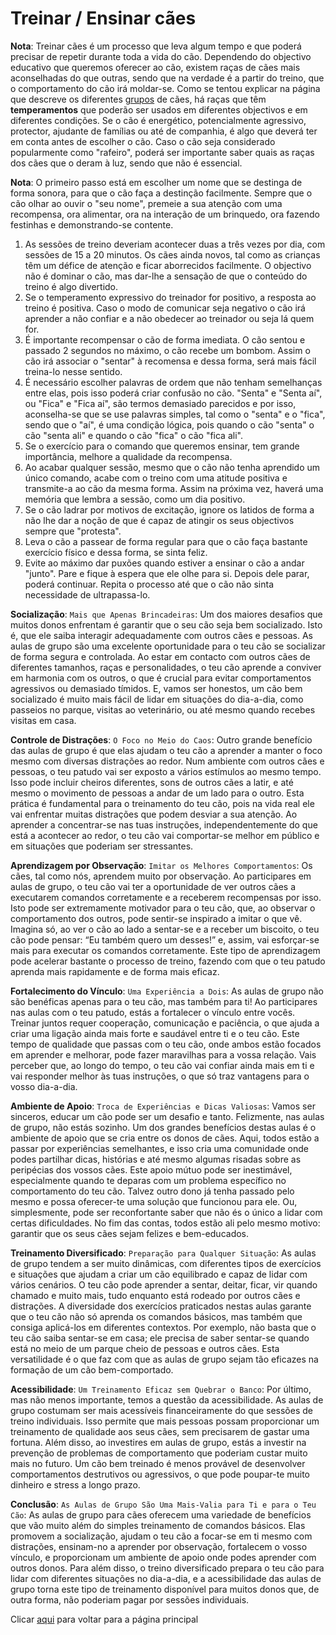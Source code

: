 # Treinar / Ensinar cães 

**Nota**: Treinar cães é um processo que leva algum tempo e que poderá precisar de repetir durante toda a vida do cão. Dependendo do objectivo educativo que queremos oferecer ao cão, existem raças de cães mais aconselhadas do que outras, sendo que na verdade é a partir do treino, que o comportamento do cão irá moldar-se. Como se tentou explicar na página que descreve os diferentes [grupos](../grupos/README.md) de cães, há raças que têm **temperamentos** que poderão ser usados em diferentes objectivos e em diferentes condições. Se o cão é energético, potencialmente agressivo, protector, ajudante de famílias ou até de companhia, é algo que deverá ter em conta antes de escolher o cão. Caso o cão seja considerado popularmente como "rafeiro", poderá ser importante saber quais as raças dos cães que o deram à luz, sendo que não é essencial. 

**Nota**: O primeiro passo está em escolher um nome que se destinga de forma sonora, para que o cão faça a destinção facilmente. Sempre que o cão olhar ao ouvir o "seu nome", premeie a sua atenção com uma recompensa, ora alimentar, ora na interação de um brinquedo, ora fazendo festinhas e demonstrando-se contente. 

1. As sessões de treino deveriam acontecer duas a três vezes por dia, com sessões de 15 a 20 minutos. Os cães ainda novos, tal como as crianças têm um défice de atenção e ficar aborrecidos facilmente. O objectivo não é dominar o cão, mas dar-lhe a sensação de que o conteúdo do treino é algo divertido. 
2. Se o temperamento expressivo do treinador for positivo, a resposta ao treino é positiva. Caso o modo de comunicar seja negativo o cão irá aprender a não confiar e a não obedecer ao treinador ou seja lá quem for. 
3. É importante recompensar o cão de forma imediata. O cão sentou e passado 2 segundos no máximo, o cão recebe um bombom. Assim o cão irá associar o "sentar" à recomensa e dessa forma, será mais fácil treina-lo nesse sentido. 
4. É necessário escolher palavras de ordem que não tenham semelhanças entre elas, pois isso poderá criar confusão no cão. "Senta" e "Senta aí", ou "Fica" e "Fica aí", são termos demasiado parecidos e por isso, aconselha-se que se use palavras simples, tal como o "senta" e o "fica", sendo que o "aí", é uma condição lógica, pois quando o cão "senta" o cão "senta ali" e quando o cão "fica" o cão "fica ali". 
5. Se o exercício para o comando que queremos ensinar, tem grande importância, melhore a qualidade da recompensa.
6. Ao acabar qualquer sessão, mesmo que o cão não tenha aprendido um único comando, acabe com o treino com uma atitude positiva e transmite-a ao cão da mesma forma. Assim na próxima vez, haverá uma memória que lembra a sessão, como um dia positivo. 
7. Se o cão ladrar por motivos de excitação, ignore os latidos de forma a não lhe dar a noção de que é capaz de atingir os seus objectivos sempre que "protesta". 
8. Leva o cão a passear de forma regular para que o cão faça bastante exercício físico e dessa forma, se sinta feliz. 
9. Evite ao máximo dar puxões quando estiver a ensinar o cão a andar "junto". Pare e fique à espera que ele olhe para si. Depois dele parar, poderá continuar. Repita o processo até que o cão não sinta necessidade de ultrapassa-lo. 

**Socialização**: `Mais que Apenas Brincadeiras`: Um dos maiores desafios que muitos donos enfrentam é garantir que o seu cão seja bem socializado. Isto é, que ele saiba interagir adequadamente com outros cães e pessoas. As aulas de grupo são uma excelente oportunidade para o teu cão se socializar de forma segura e controlada. Ao estar em contacto com outros cães de diferentes tamanhos, raças e personalidades, o teu cão aprende a conviver em harmonia com os outros, o que é crucial para evitar comportamentos agressivos ou demasiado tímidos. E, vamos ser honestos, um cão bem socializado é muito mais fácil de lidar em situações do dia-a-dia, como passeios no parque, visitas ao veterinário, ou até mesmo quando recebes visitas em casa.

**Controle de Distrações**: `O Foco no Meio do Caos`: Outro grande benefício das aulas de grupo é que elas ajudam o teu cão a aprender a manter o foco mesmo com diversas distrações ao redor. Num ambiente com outros cães e pessoas, o teu patudo vai ser exposto a vários estímulos ao mesmo tempo. Isso pode incluir cheiros diferentes, sons de outros cães a latir, e até mesmo o movimento de pessoas a andar de um lado para o outro. Esta prática é fundamental para o treinamento do teu cão, pois na vida real ele vai enfrentar muitas distrações que podem desviar a sua atenção. Ao aprender a concentrar-se nas tuas instruções, independentemente do que está a acontecer ao redor, o teu cão vai comportar-se melhor em público e em situações que poderiam ser stressantes.

**Aprendizagem por Observação**: `Imitar os Melhores Comportamentos`: Os cães, tal como nós, aprendem muito por observação. Ao participares em aulas de grupo, o teu cão vai ter a oportunidade de ver outros cães a executarem comandos corretamente e a receberem recompensas por isso. Isto pode ser extremamente motivador para o teu cão, que, ao observar o comportamento dos outros, pode sentir-se inspirado a imitar o que vê. Imagina só, ao ver o cão ao lado a sentar-se e a receber um biscoito, o teu cão pode pensar: “Eu também quero um desses!” e, assim, vai esforçar-se mais para executar os comandos corretamente. Este tipo de aprendizagem pode acelerar bastante o processo de treino, fazendo com que o teu patudo aprenda mais rapidamente e de forma mais eficaz.

**Fortalecimento do Vínculo**: `Uma Experiência a Dois`: As aulas de grupo não são benéficas apenas para o teu cão, mas também para ti! Ao participares nas aulas com o teu patudo, estás a fortalecer o vínculo entre vocês. Treinar juntos requer cooperação, comunicação e paciência, o que ajuda a criar uma ligação ainda mais forte e saudável entre ti e o teu cão. Este tempo de qualidade que passas com o teu cão, onde ambos estão focados em aprender e melhorar, pode fazer maravilhas para a vossa relação. Vais perceber que, ao longo do tempo, o teu cão vai confiar ainda mais em ti e vai responder melhor às tuas instruções, o que só traz vantagens para o vosso dia-a-dia.

**Ambiente de Apoio**: `Troca de Experiências e Dicas Valiosas`: Vamos ser sinceros, educar um cão pode ser um desafio e tanto. Felizmente, nas aulas de grupo, não estás sozinho. Um dos grandes benefícios destas aulas é o ambiente de apoio que se cria entre os donos de cães. Aqui, todos estão a passar por experiências semelhantes, e isso cria uma comunidade onde podes partilhar dicas, histórias e até mesmo algumas risadas sobre as peripécias dos vossos cães. Este apoio mútuo pode ser inestimável, especialmente quando te deparas com um problema específico no comportamento do teu cão. Talvez outro dono já tenha passado pelo mesmo e possa oferecer-te uma solução que funcionou para ele. Ou, simplesmente, pode ser reconfortante saber que não és o único a lidar com certas dificuldades. No fim das contas, todos estão ali pelo mesmo motivo: garantir que os seus cães sejam felizes e bem-educados.

**Treinamento Diversificado**: `Preparação para Qualquer Situação`: As aulas de grupo tendem a ser muito dinâmicas, com diferentes tipos de exercícios e situações que ajudam a criar um cão equilibrado e capaz de lidar com vários cenários. O teu cão pode aprender a sentar, deitar, ficar, vir quando chamado e muito mais, tudo enquanto está rodeado por outros cães e distrações. A diversidade dos exercícios praticados nestas aulas garante que o teu cão não só aprenda os comandos básicos, mas também que consiga aplicá-los em diferentes contextos. Por exemplo, não basta que o teu cão saiba sentar-se em casa; ele precisa de saber sentar-se quando está no meio de um parque cheio de pessoas e outros cães. Esta versatilidade é o que faz com que as aulas de grupo sejam tão eficazes na formação de um cão bem-comportado.

**Acessibilidade**: `Um Treinamento Eficaz sem Quebrar o Banco`: Por último, mas não menos importante, temos a questão da acessibilidade. As aulas de grupo costumam ser mais acessíveis financeiramente do que sessões de treino individuais. Isso permite que mais pessoas possam proporcionar um treinamento de qualidade aos seus cães, sem precisarem de gastar uma fortuna. Além disso, ao investires em aulas de grupo, estás a investir na prevenção de problemas de comportamento que poderiam custar muito mais no futuro. Um cão bem treinado é menos provável de desenvolver comportamentos destrutivos ou agressivos, o que pode poupar-te muito dinheiro e stress a longo prazo.

**Conclusão**: `As Aulas de Grupo São Uma Mais-Valia para Ti e para o Teu Cão`: As aulas de grupo para cães oferecem uma variedade de benefícios que vão muito além do simples treinamento de comandos básicos. Elas promovem a socialização, ajudam o teu cão a focar-se em ti mesmo com distrações, ensinam-no a aprender por observação, fortalecem o vosso vínculo, e proporcionam um ambiente de apoio onde podes aprender com outros donos. Para além disso, o treino diversificado prepara o teu cão para lidar com diferentes situações no dia-a-dia, e a acessibilidade das aulas de grupo torna este tipo de treinamento disponível para muitos donos que, de outra forma, não poderiam pagar por sessões individuais.


Clicar [aqui](../README.md) para voltar para a página principal
